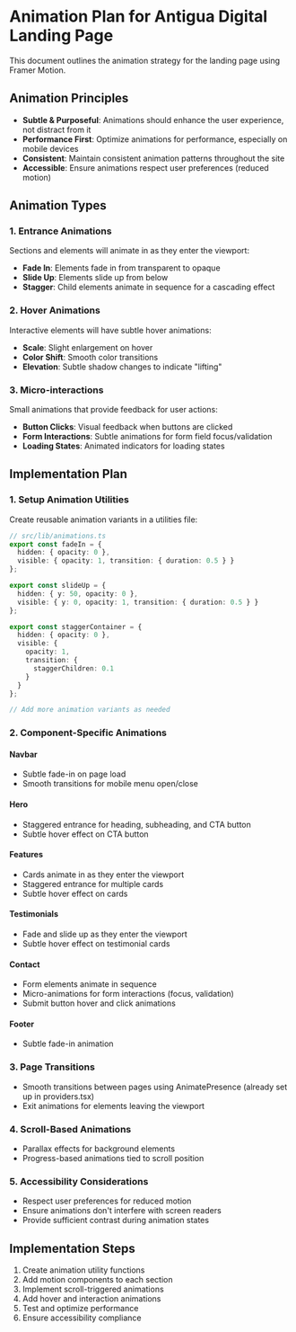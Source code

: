 # Animation Plan for Antigua Digital Landing Page

This document outlines the animation strategy for the landing page using Framer Motion.

## Animation Principles

- **Subtle & Purposeful**: Animations should enhance the user experience, not distract from it
- **Performance First**: Optimize animations for performance, especially on mobile devices
- **Consistent**: Maintain consistent animation patterns throughout the site
- **Accessible**: Ensure animations respect user preferences (reduced motion)

## Animation Types

### 1. Entrance Animations

Sections and elements will animate in as they enter the viewport:

- **Fade In**: Elements fade in from transparent to opaque
- **Slide Up**: Elements slide up from below
- **Stagger**: Child elements animate in sequence for a cascading effect

### 2. Hover Animations

Interactive elements will have subtle hover animations:

- **Scale**: Slight enlargement on hover
- **Color Shift**: Smooth color transitions
- **Elevation**: Subtle shadow changes to indicate "lifting"

### 3. Micro-interactions

Small animations that provide feedback for user actions:

- **Button Clicks**: Visual feedback when buttons are clicked
- **Form Interactions**: Subtle animations for form field focus/validation
- **Loading States**: Animated indicators for loading states

## Implementation Plan

### 1. Setup Animation Utilities

Create reusable animation variants in a utilities file:

```typescript
// src/lib/animations.ts
export const fadeIn = {
  hidden: { opacity: 0 },
  visible: { opacity: 1, transition: { duration: 0.5 } }
};

export const slideUp = {
  hidden: { y: 50, opacity: 0 },
  visible: { y: 0, opacity: 1, transition: { duration: 0.5 } }
};

export const staggerContainer = {
  hidden: { opacity: 0 },
  visible: {
    opacity: 1,
    transition: {
      staggerChildren: 0.1
    }
  }
};

// Add more animation variants as needed
```

### 2. Component-Specific Animations

#### Navbar
- Subtle fade-in on page load
- Smooth transitions for mobile menu open/close

#### Hero
- Staggered entrance for heading, subheading, and CTA button
- Subtle hover effect on CTA button

#### Features
- Cards animate in as they enter the viewport
- Staggered entrance for multiple cards
- Subtle hover effect on cards

#### Testimonials
- Fade and slide up as they enter the viewport
- Subtle hover effect on testimonial cards

#### Contact
- Form elements animate in sequence
- Micro-animations for form interactions (focus, validation)
- Submit button hover and click animations

#### Footer
- Subtle fade-in animation

### 3. Page Transitions

- Smooth transitions between pages using AnimatePresence (already set up in providers.tsx)
- Exit animations for elements leaving the viewport

### 4. Scroll-Based Animations

- Parallax effects for background elements
- Progress-based animations tied to scroll position

### 5. Accessibility Considerations

- Respect user preferences for reduced motion
- Ensure animations don't interfere with screen readers
- Provide sufficient contrast during animation states

## Implementation Steps

1. Create animation utility functions
2. Add motion components to each section
3. Implement scroll-triggered animations
4. Add hover and interaction animations
5. Test and optimize performance
6. Ensure accessibility compliance